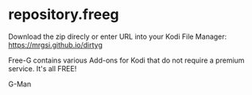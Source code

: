 # repository.freeg

Download the zip direcly or enter URL into your Kodi File Manager:
https://mrgsi.github.io/dirtyg

Free-G contains various Add-ons for Kodi that do not require a premium service. It's all FREE!

G-Man
